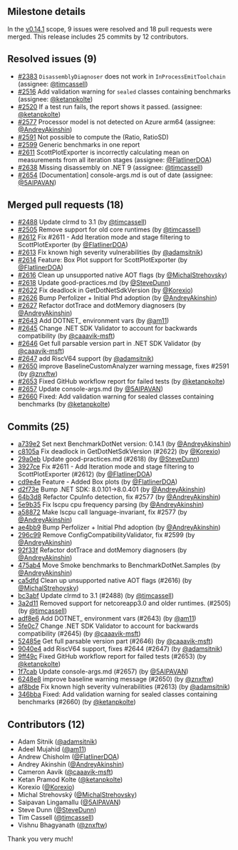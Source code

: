## Milestone details

In the [v0.14.1](https://github.com/dotnet/BenchmarkDotNet/issues?q=milestone:v0.14.1) scope, 
9 issues were resolved and 18 pull requests were merged.
This release includes 25 commits by 12 contributors.

## Resolved issues (9)

* [#2383](https://github.com/dotnet/BenchmarkDotNet/issues/2383) `DisassemblyDiagnoser` does not work in `InProcessEmitToolchain` (assignee: [@timcassell](https://github.com/timcassell))
* [#2516](https://github.com/dotnet/BenchmarkDotNet/issues/2516) Add validation warning for `sealed` classes containing benchmarks (assignee: [@ketanpkolte](https://github.com/ketanpkolte))
* [#2520](https://github.com/dotnet/BenchmarkDotNet/issues/2520) If a test run fails, the report shows it passed. (assignee: [@ketanpkolte](https://github.com/ketanpkolte))
* [#2577](https://github.com/dotnet/BenchmarkDotNet/issues/2577) Processor model is not detected on Azure arm64 (assignee: [@AndreyAkinshin](https://github.com/AndreyAkinshin))
* [#2591](https://github.com/dotnet/BenchmarkDotNet/issues/2591) Not possible to compute the (Ratio, RatioSD)
* [#2599](https://github.com/dotnet/BenchmarkDotNet/issues/2599) Generic benchmarks in one report
* [#2611](https://github.com/dotnet/BenchmarkDotNet/issues/2611) ScottPlotExporter is incorrectly calculating mean on measurements from all iteration stages (assignee: [@FlatlinerDOA](https://github.com/FlatlinerDOA))
* [#2638](https://github.com/dotnet/BenchmarkDotNet/issues/2638) Missing disassembly on .NET 9 (assignee: [@timcassell](https://github.com/timcassell))
* [#2654](https://github.com/dotnet/BenchmarkDotNet/issues/2654) [Documentation] console-args.md is out of date (assignee: [@5AIPAVAN](https://github.com/5AIPAVAN))

## Merged pull requests (18)

* [#2488](https://github.com/dotnet/BenchmarkDotNet/pull/2488) Update clrmd to 3.1 (by [@timcassell](https://github.com/timcassell))
* [#2505](https://github.com/dotnet/BenchmarkDotNet/pull/2505) Remove support for old core runtimes (by [@timcassell](https://github.com/timcassell))
* [#2612](https://github.com/dotnet/BenchmarkDotNet/pull/2612) Fix #2611 - Add Iteration mode and stage filtering to ScottPlotExporter (by [@FlatlinerDOA](https://github.com/FlatlinerDOA))
* [#2613](https://github.com/dotnet/BenchmarkDotNet/pull/2613) Fix known high severity vulnerabilities (by [@adamsitnik](https://github.com/adamsitnik))
* [#2614](https://github.com/dotnet/BenchmarkDotNet/pull/2614) Feature: Box Plot support for ScottPlotExporter (by [@FlatlinerDOA](https://github.com/FlatlinerDOA))
* [#2616](https://github.com/dotnet/BenchmarkDotNet/pull/2616) Clean up unsupported native AOT flags (by [@MichalStrehovsky](https://github.com/MichalStrehovsky))
* [#2618](https://github.com/dotnet/BenchmarkDotNet/pull/2618) Update good-practices.md (by [@SteveDunn](https://github.com/SteveDunn))
* [#2622](https://github.com/dotnet/BenchmarkDotNet/pull/2622) Fix deadlock in GetDotNetSdkVersion (by [@Korexio](https://github.com/Korexio))
* [#2626](https://github.com/dotnet/BenchmarkDotNet/pull/2626) Bump Perfolizer + Initial Phd adoption (by [@AndreyAkinshin](https://github.com/AndreyAkinshin))
* [#2627](https://github.com/dotnet/BenchmarkDotNet/pull/2627) Refactor dotTrace and dotMemory diagnosers (by [@AndreyAkinshin](https://github.com/AndreyAkinshin))
* [#2643](https://github.com/dotnet/BenchmarkDotNet/pull/2643) Add DOTNET_ environment vars (by [@am11](https://github.com/am11))
* [#2645](https://github.com/dotnet/BenchmarkDotNet/pull/2645) Change .NET SDK Validator to account for backwards compatibility (by [@caaavik-msft](https://github.com/caaavik-msft))
* [#2646](https://github.com/dotnet/BenchmarkDotNet/pull/2646) Get full parsable version part in .NET SDK Validator (by [@caaavik-msft](https://github.com/caaavik-msft))
* [#2647](https://github.com/dotnet/BenchmarkDotNet/pull/2647) add RiscV64 support (by [@adamsitnik](https://github.com/adamsitnik))
* [#2650](https://github.com/dotnet/BenchmarkDotNet/pull/2650) improve BaselineCustomAnalyzer warning message, fixes #2591 (by [@znxftw](https://github.com/znxftw))
* [#2653](https://github.com/dotnet/BenchmarkDotNet/pull/2653) Fixed GitHub workflow report for failed tests (by [@ketanpkolte](https://github.com/ketanpkolte))
* [#2657](https://github.com/dotnet/BenchmarkDotNet/pull/2657) Update console-args.md (by [@5AIPAVAN](https://github.com/5AIPAVAN))
* [#2660](https://github.com/dotnet/BenchmarkDotNet/pull/2660) Fixed: Add validation warning for sealed classes containing benchmarks (by [@ketanpkolte](https://github.com/ketanpkolte))

## Commits (25)

* [a739e2](https://github.com/dotnet/BenchmarkDotNet/commit/a739e2cc9a9626b17a85e0fbe7d016282948cad1) Set next BenchmarkDotNet version: 0.14.1 (by [@AndreyAkinshin](https://github.com/AndreyAkinshin))
* [c8105a](https://github.com/dotnet/BenchmarkDotNet/commit/c8105aab564dac2b5c132b6f1d4bf956ee52198c) Fix deadlock in GetDotNetSdkVersion (#2622) (by [@Korexio](https://github.com/Korexio))
* [29a0eb](https://github.com/dotnet/BenchmarkDotNet/commit/29a0ebb25865fbe8ad19923545a409e4bc552e66) Update good-practices.md (#2618) (by [@SteveDunn](https://github.com/SteveDunn))
* [3927ce](https://github.com/dotnet/BenchmarkDotNet/commit/3927ce7b5b77f76fb940fb7e801f189d280c768c) Fix #2611 - Add Iteration mode and stage filtering to ScottPlotExporter (#2612) (by [@FlatlinerDOA](https://github.com/FlatlinerDOA))
* [cd9e4e](https://github.com/dotnet/BenchmarkDotNet/commit/cd9e4e93c3945cffcd9aeb59c01b2dfaee072292) Feature - Added Box plots (by [@FlatlinerDOA](https://github.com/FlatlinerDOA))
* [d2f73e](https://github.com/dotnet/BenchmarkDotNet/commit/d2f73e8a6556c8f07b13e3682dc39911b90f6be0) Bump .NET SDK: 8.0.101->8.0.401 (by [@AndreyAkinshin](https://github.com/AndreyAkinshin))
* [64b3d8](https://github.com/dotnet/BenchmarkDotNet/commit/64b3d85222f6f7b5b8eccf81c6629e7f48a9b7f5) Refactor CpuInfo detection, fix #2577 (by [@AndreyAkinshin](https://github.com/AndreyAkinshin))
* [5e9b35](https://github.com/dotnet/BenchmarkDotNet/commit/5e9b35abeda9c6cc254eb989902a54ba9d4c1027) Fix lscpu cpu frequency parsing (by [@AndreyAkinshin](https://github.com/AndreyAkinshin))
* [a58872](https://github.com/dotnet/BenchmarkDotNet/commit/a58872b82739b14935217adfa25db209d4419f4f) Make lscpu call language-invariant, fix #2577 (by [@AndreyAkinshin](https://github.com/AndreyAkinshin))
* [ae4bb9](https://github.com/dotnet/BenchmarkDotNet/commit/ae4bb9ba1b9363f6f0af33bd02a0c96dcd25101c) Bump Perfolizer + Initial Phd adoption (by [@AndreyAkinshin](https://github.com/AndreyAkinshin))
* [296c99](https://github.com/dotnet/BenchmarkDotNet/commit/296c9962c131ff116527f7e6688fdd0bd8493734) Remove ConfigCompatibilityValidator, fix #2599 (by [@AndreyAkinshin](https://github.com/AndreyAkinshin))
* [92f33f](https://github.com/dotnet/BenchmarkDotNet/commit/92f33f21cb4030d66532b10cf44d878353f97197) Refactor dotTrace and dotMemory diagnosers (by [@AndreyAkinshin](https://github.com/AndreyAkinshin))
* [475ab4](https://github.com/dotnet/BenchmarkDotNet/commit/475ab4518c16e10687bc0ad502b981a6994bb674) Move Smoke benchmarks to BenchmarkDotNet.Samples (by [@AndreyAkinshin](https://github.com/AndreyAkinshin))
* [ca5dfd](https://github.com/dotnet/BenchmarkDotNet/commit/ca5dfdf106affb0922f5b8002a67272a27d3fd03) Clean up unsupported native AOT flags (#2616) (by [@MichalStrehovsky](https://github.com/MichalStrehovsky))
* [bc3abf](https://github.com/dotnet/BenchmarkDotNet/commit/bc3abf9e69f7c1c7a3a058d2945d5c2db86dd262) ﻿Update clrmd to 3.1 (#2488) (by [@timcassell](https://github.com/timcassell))
* [3a2d11](https://github.com/dotnet/BenchmarkDotNet/commit/3a2d115ace6dc7a68a3c00a001243e098e3e4229) ﻿Removed support for netcoreapp3.0 and older runtimes. (#2505) (by [@timcassell](https://github.com/timcassell))
* [adf8e6](https://github.com/dotnet/BenchmarkDotNet/commit/adf8e6d3e2ee2c7289622c7c269ce42a8a16ad3b) Add DOTNET_ environment vars (#2643) (by [@am11](https://github.com/am11))
* [5fe0c7](https://github.com/dotnet/BenchmarkDotNet/commit/5fe0c78539fe5664477649e6e3adc7cb4e97df5f) Change .NET SDK Validator to account for backwards compatibility (#2645) (by [@caaavik-msft](https://github.com/caaavik-msft))
* [52485e](https://github.com/dotnet/BenchmarkDotNet/commit/52485ecf56dc6933691b368d8645dea947b38eb2) Get full parsable version part (#2646) (by [@caaavik-msft](https://github.com/caaavik-msft))
* [9040e4](https://github.com/dotnet/BenchmarkDotNet/commit/9040e40187f2bbecea4aec724f995fde378f608b) add RiscV64 support, fixes #2644 (#2647) (by [@adamsitnik](https://github.com/adamsitnik))
* [9ff49c](https://github.com/dotnet/BenchmarkDotNet/commit/9ff49c679575b25079ad6bead72cb73d0e2bf8f5) Fixed GitHub workflow report for failed tests (#2653) (by [@ketanpkolte](https://github.com/ketanpkolte))
* [1f7cab](https://github.com/dotnet/BenchmarkDotNet/commit/1f7cab13fc0f09d27f6311eee17b6a1cfed48374) Update console-args.md (#2657) (by [@5AIPAVAN](https://github.com/5AIPAVAN))
* [6248e8](https://github.com/dotnet/BenchmarkDotNet/commit/6248e85435eba393ef26c11bf4fa7bd0795925be) improve baseline warning message (#2650) (by [@znxftw](https://github.com/znxftw))
* [af8bde](https://github.com/dotnet/BenchmarkDotNet/commit/af8bde44bc1b108444bdea9ee61c2975b3a2dffd) Fix known high severity vulnerabilities (#2613) (by [@adamsitnik](https://github.com/adamsitnik))
* [346bba](https://github.com/dotnet/BenchmarkDotNet/commit/346bbab62a508fbce8179965ba05452e7a361367) Fixed: Add validation warning for sealed classes containing benchmarks (#2660) (by [@ketanpkolte](https://github.com/ketanpkolte))

## Contributors (12)

* Adam Sitnik ([@adamsitnik](https://github.com/adamsitnik))
* Adeel Mujahid ([@am11](https://github.com/am11))
* Andrew Chisholm ([@FlatlinerDOA](https://github.com/FlatlinerDOA))
* Andrey Akinshin ([@AndreyAkinshin](https://github.com/AndreyAkinshin))
* Cameron Aavik ([@caaavik-msft](https://github.com/caaavik-msft))
* Ketan Pramod Kolte  ([@ketanpkolte](https://github.com/ketanpkolte))
* Korexio ([@Korexio](https://github.com/Korexio))
* Michal Strehovský ([@MichalStrehovsky](https://github.com/MichalStrehovsky))
* Saipavan Lingamallu ([@5AIPAVAN](https://github.com/5AIPAVAN))
* Steve Dunn ([@SteveDunn](https://github.com/SteveDunn))
* Tim Cassell ([@timcassell](https://github.com/timcassell))
* Vishnu Bhagyanath ([@znxftw](https://github.com/znxftw))

Thank you very much!

